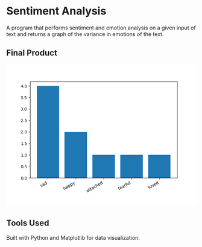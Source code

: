 # Sentiment Analysis

A program that performs sentiment and emotion analysis on a given input of text and returns a graph of the variance in emotions of the text.


## Final Product

![img](https://github.com/aravwatwani/SentimentAnalysisNLP/blob/master/graph.png)

## Tools Used

Built with Python and Matplotlib for data visualization.

